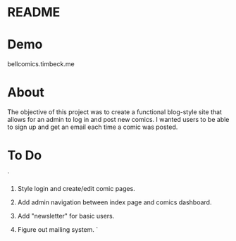 # README


# Demo

bellcomics.timbeck.me

# About

The objective of this project was to create a functional blog-style site that
allows for an admin to log in and post new comics. I wanted users to be able
to sign up and get an email each time a comic was posted.

# To Do

`
1. Style login and create/edit comic pages.

2. Add admin navigation between index page and comics dashboard.

3. Add "newsletter" for basic users.

4. Figure out mailing system.
`
